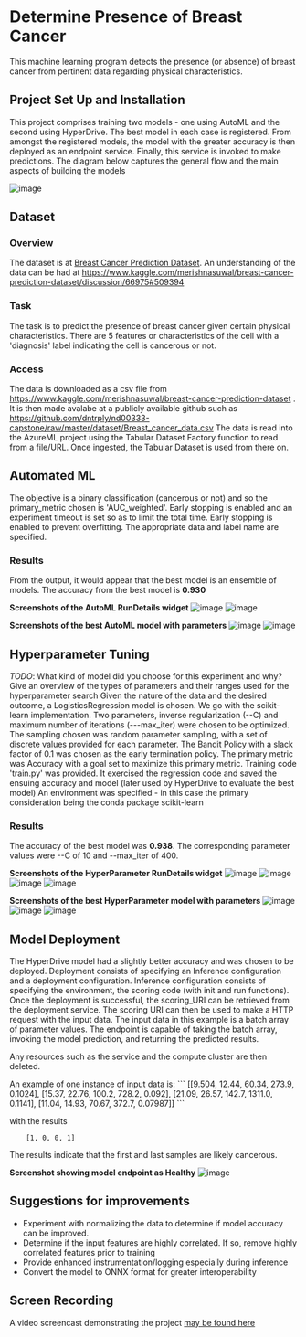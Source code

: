 # Determine Presence of Breast Cancer

This machine learning program detects the presence (or absence) of breast cancer from pertinent data regarding physical characteristics. 

## Project Set Up and Installation

This project comprises training two models - one using AutoML and the second using HyperDrive. The best model in each case is registered. From amongst the registered models, the model with the greater accuracy is then deployed as an endpoint service. Finally, this service is invoked to make predictions. The diagram below captures the general flow and the main aspects of building the models

![image](https://user-images.githubusercontent.com/17679107/140242515-4dd97e1a-1686-4bad-a6f0-d883cda595dc.png)

## Dataset

### Overview
The dataset is at [Breast Cancer Prediction Dataset](https://www.kaggle.com/merishnasuwal/breast-cancer-prediction-dataset). An understanding of the data can be had at https://www.kaggle.com/merishnasuwal/breast-cancer-prediction-dataset/discussion/66975#509394

### Task
The task is to predict the presence of breast cancer given certain physical characteristics. There are 5 features or characteristics of the cell with a 'diagnosis' label indicating the cell is cancerous or not.

### Access
The data is downloaded as a csv file from https://www.kaggle.com/merishnasuwal/breast-cancer-prediction-dataset . It is then made avalabe at a publicly available github such as https://github.com/dntrply/nd00333-capstone/raw/master/dataset/Breast_cancer_data.csv
The data is read into the AzureML project using the Tabular Dataset Factory function to read from a file/URL. Once ingested, the Tabular Dataset is used from there on.

## Automated ML
The objective is a binary classification (cancerous or not) and so the primary_metric chosen is 'AUC_weighted'. Early stopping is enabled and an experiment timeout is set so as to limit the total time. Early stopping is enabled to prevent overfitting. The appropriate data and label name are specified.

### Results
From the output, it would appear that the best model is an ensemble of models. The accuracy from the best model is **0.930**

**Screenshots of the AutoML RunDetails widget**
![image](https://user-images.githubusercontent.com/17679107/140244754-10a1c576-0a76-4bd9-aa00-bd6f6f6eb9f8.png)
![image](https://user-images.githubusercontent.com/17679107/140244779-7a3f8ffc-8162-4264-a523-9a16efbd08e3.png)

**Screenshots of the best AutoML model with parameters**
![image](https://user-images.githubusercontent.com/17679107/140245359-cd978f3d-fb20-4544-9464-c22e160aa2bc.png)
![image](https://user-images.githubusercontent.com/17679107/140245261-af44248c-5539-4ec9-9e82-4cc5d2763b78.png)


## Hyperparameter Tuning
*TODO*: What kind of model did you choose for this experiment and why? Give an overview of the types of parameters and their ranges used for the hyperparameter search
Given the nature of the data and the desired outcome, a LogisticsRegression model is chosen. We go with the scikit-learn implementation. Two parameters, inverse regularization (--C) and maximum number of iterations (---max_iter) were chosen to be optimized. The sampling chosen was random parameter sampling, with a set of discrete values provided for each parameter. The Bandit Policy with a slack factor of 0.1 was chosen as the early termination policy. The primary metric was Accuracy with a goal set to maximize this primary metric.
Training code 'train.py' was provided. It exercised the regression code and saved the ensuing accuracy and model (later used by HyperDrive to evaluate the best model)
An environment was specified - in this case the primary consideration being the conda package scikit-learn


### Results
The accuracy of the best model was **0.938**. The corresponding parameter values were --C of 10 and --max_iter of 400.

**Screenshots of the HyperParameter RunDetails widget**
![image](https://user-images.githubusercontent.com/17679107/140244847-0c08b901-9317-4d76-9bfa-9c604fefa9be.png)
![image](https://user-images.githubusercontent.com/17679107/140244898-192da5e5-f79e-4a0e-a82a-1e5096b0643f.png)
![image](https://user-images.githubusercontent.com/17679107/140244929-00bb93e6-99bd-42df-93d2-1c06412ffd9c.png)
![image](https://user-images.githubusercontent.com/17679107/140244975-70226696-3e03-40d5-9000-4c9918837ba6.png)


**Screenshots of the best HyperParameter model with parameters**
![image](https://user-images.githubusercontent.com/17679107/140245040-f52d1ad0-8a4f-498e-ae80-c0b1ae4c3719.png)
![image](https://user-images.githubusercontent.com/17679107/140245112-3fec77f7-4a15-4c38-9e38-67828f85cead.png)
![image](https://user-images.githubusercontent.com/17679107/140245157-163da4db-5460-43b7-838a-377de9d8bce7.png)


## Model Deployment
The HyperDrive model had a slightly better accuracy and was chosen to be deployed. Deployment consists of specifying an Inference configuration and a deployment configuration. Inference configuration consists of specifying the environment, the scoring code (with init and run functions). Once the deployment is successful, the scoring_URI can be retrieved from the deployment service. The scoring URI can then be used to make a HTTP request with the input data. The input data in this example is a batch array of parameter values. The endpoint is capable of taking the batch array, invoking the model prediction, and returning the predicted results.
<p/>
Any resources such as the service and the compute cluster are then deleted.
<p/>
An example of one instance of input data is:
```
    [[9.504, 12.44, 60.34, 273.9, 0.1024],
    [15.37, 22.76, 100.2, 728.2, 0.092], 
    [21.09, 26.57, 142.7, 1311.0, 0.1141],
    [11.04, 14.93, 70.67, 372.7, 0.07987]]
```

with the results

```
    [1, 0, 0, 1]
```
    
The results indicate that the first and last samples are likely cancerous.

**Screenshot showing model endpoint as Healthy**
![image](https://user-images.githubusercontent.com/17679107/140250416-a2b75e9e-c97f-45bb-9fa2-af6d1eb61f85.png)

## Suggestions for improvements
* Experiment with normalizing the data to determine if model accuracy can be improved.
* Determine if the input features are highly correlated. If so, remove highly correlated features prior to training
* Provide enhanced instrumentation/logging especially during inference
* Convert the model to ONNX format for greater interoperability


## Screen Recording
A video screencast demonstrating the project [may be found here](https://drive.google.com/file/d/1qg_g7IlZ6UwxP-ROVeSyin4fIQg8iOik/view?usp=sharing)




